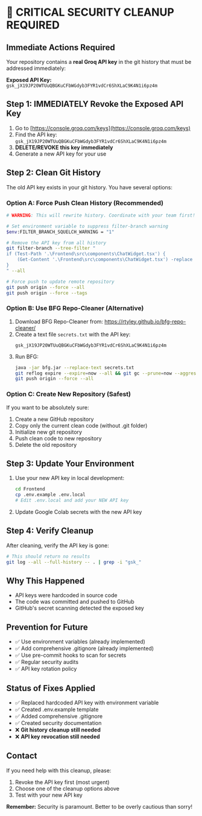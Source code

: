 # 🚨 CRITICAL SECURITY CLEANUP REQUIRED

## Immediate Actions Required

Your repository contains a **real Groq API key** in the git history that must be addressed immediately:

**Exposed API Key:** `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`

## Step 1: IMMEDIATELY Revoke the Exposed API Key

1. Go to [https://console.groq.com/keys](https://console.groq.com/keys)
2. Find the API key: `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`
3. **DELETE/REVOKE this key immediately**
4. Generate a new API key for your use

## Step 2: Clean Git History

The old API key exists in your git history. You have several options:

### Option A: Force Push Clean History (Recommended)

```bash
# WARNING: This will rewrite history. Coordinate with your team first!

# Set environment variable to suppress filter-branch warning
$env:FILTER_BRANCH_SQUELCH_WARNING = "1"

# Remove the API key from all history
git filter-branch --tree-filter "
if (Test-Path '.\Frontend\src\components\ChatWidget.tsx') {
    (Get-Content '.\Frontend\src\components\ChatWidget.tsx') -replace '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', 'REMOVED_API_KEY' | Set-Content '.\Frontend\src\components\ChatWidget.tsx'
}
" --all

# Force push to update remote repository
git push origin --force --all
git push origin --force --tags
```

### Option B: Use BFG Repo-Cleaner (Alternative)

1. Download BFG Repo-Cleaner from: https://rtyley.github.io/bfg-repo-cleaner/
2. Create a text file `secrets.txt` with the API key:
   ```
   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
   ```
3. Run BFG:
   ```bash
   java -jar bfg.jar --replace-text secrets.txt
   git reflog expire --expire=now --all && git gc --prune=now --aggressive
   git push origin --force --all
   ```

### Option C: Create New Repository (Safest)

If you want to be absolutely sure:

1. Create a new GitHub repository
2. Copy only the current clean code (without .git folder)
3. Initialize new git repository
4. Push clean code to new repository
5. Delete the old repository

## Step 3: Update Your Environment

1. Use your new API key in local development:
   ```bash
   cd Frontend
   cp .env.example .env.local
   # Edit .env.local and add your NEW API key
   ```

2. Update Google Colab secrets with the new API key

## Step 4: Verify Cleanup

After cleaning, verify the API key is gone:

```bash
# This should return no results
git log --all --full-history -- . | grep -i "gsk_"
```

## Why This Happened

- API keys were hardcoded in source code
- The code was committed and pushed to GitHub
- GitHub's secret scanning detected the exposed key

## Prevention for Future

- ✅ Use environment variables (already implemented)
- ✅ Add comprehensive .gitignore (already implemented)  
- ✅ Use pre-commit hooks to scan for secrets
- ✅ Regular security audits
- ✅ API key rotation policy

## Status of Fixes Applied

- ✅ Replaced hardcoded API key with environment variable
- ✅ Created .env.example template
- ✅ Added comprehensive .gitignore
- ✅ Created security documentation
- ❌ **Git history cleanup still needed**
- ❌ **API key revocation still needed**

## Contact

If you need help with this cleanup, please:
1. Revoke the API key first (most urgent)
2. Choose one of the cleanup options above
3. Test with your new API key

**Remember:** Security is paramount. Better to be overly cautious than sorry!